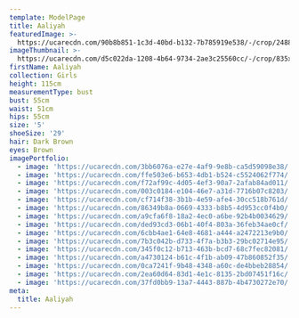 ```yaml
---
template: ModelPage
title: Aaliyah
featuredImage: >-
  https://ucarecdn.com/90b8b851-1c3d-40bd-b132-7b785919e538/-/crop/2488x705/7,276/-/preview/
imageThumbnail: >-
  https://ucarecdn.com/d5c022da-1208-4b64-9734-2ae3c25560cc/-/crop/835x1287/757,0/-/preview/
firstName: Aaliyah
collection: Girls
height: 115cm
measurementType: bust
bust: 55cm
waist: 51cm
hips: 55cm
size: '5'
shoeSize: '29'
hair: Dark Brown
eyes: Brown
imagePortfolio:
  - image: 'https://ucarecdn.com/3bb6076a-e27e-4af9-9e8b-ca5d59098e38/'
  - image: 'https://ucarecdn.com/ffe503e6-b653-4db1-b524-c5524062f774/'
  - image: 'https://ucarecdn.com/f72af99c-4d05-4ef3-90a7-2afab84ad011/'
  - image: 'https://ucarecdn.com/003c0184-e104-46e7-a31d-7716b07c8203/'
  - image: 'https://ucarecdn.com/cf714f38-3b1b-4e59-afe4-30cc518b761d/'
  - image: 'https://ucarecdn.com/86349b8a-0669-4333-b8b5-4d953cc0f4b0/'
  - image: 'https://ucarecdn.com/a9cfa6f8-18a2-4ec0-a6be-92b4b0034629/'
  - image: 'https://ucarecdn.com/ded93cd3-06b1-40f4-803a-36feb34ae0cf/'
  - image: 'https://ucarecdn.com/6cbb4ae1-64e8-4681-a444-a2472213e9b0/'
  - image: 'https://ucarecdn.com/7b3c042b-d733-4f7a-b3b3-29bc02714e95/'
  - image: 'https://ucarecdn.com/345f0c12-b713-463b-bcd7-68c7fec82081/'
  - image: 'https://ucarecdn.com/a4730124-b61c-4f1b-ab09-47b860852f35/'
  - image: 'https://ucarecdn.com/0ca7241f-9b48-4348-a60c-de4bbeb28854/'
  - image: 'https://ucarecdn.com/2ea60d64-83d1-4e1c-8135-2bd07451f16c/'
  - image: 'https://ucarecdn.com/37fd0bb9-13a7-4443-887b-4b4730272e70/'
meta:
  title: Aaliyah
---
```


